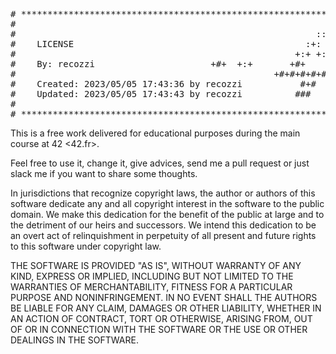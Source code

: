 <pre>
# **************************************************************************** #
#                                                                              #
#                                                         :::      ::::::::    #
#    LICENSE                                            :+:      :+:    :+:    #
#                                                     +:+ +:+         +:+      #
#    By: recozzi <marvin@42.fr>                     +#+  +:+       +#+         #
#                                                 +#+#+#+#+#+   +#+            #
#    Created: 2023/05/05 17:43:36 by recozzi           #+#    #+#              #
#    Updated: 2023/05/05 17:43:43 by recozzi          ###   ########.fr        #
#                                                                              #
# **************************************************************************** #
</pre>
This is a free work delivered for educational purposes during the main course at
42 <42.fr>.

Feel free to use it, change it, give advices, send me a pull request or just 
slack me if you want to share some thoughts.

In jurisdictions that recognize copyright laws, the author or authors of this 
software dedicate any and all copyright interest in the software to the public 
domain. We make this dedication for the benefit of the public at large and to 
the detriment of our heirs and successors. We intend this dedication to be an 
overt act of relinquishment in perpetuity of all present and future rights to 
this software under copyright law.

THE SOFTWARE IS PROVIDED "AS IS", WITHOUT WARRANTY OF ANY KIND, EXPRESS OR 
IMPLIED, INCLUDING BUT NOT LIMITED TO THE WARRANTIES OF MERCHANTABILITY, FITNESS
FOR A PARTICULAR PURPOSE AND NONINFRINGEMENT. IN NO EVENT SHALL THE AUTHORS BE 
LIABLE FOR ANY CLAIM, DAMAGES OR OTHER LIABILITY, WHETHER IN AN ACTION OF 
CONTRACT, TORT OR OTHERWISE, ARISING FROM, OUT OF OR IN CONNECTION WITH THE 
SOFTWARE OR THE USE OR OTHER DEALINGS IN THE SOFTWARE.
